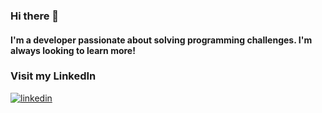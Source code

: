 ### Hi there 👋 
#### I'm a developer passionate about solving programming challenges. I'm always looking to learn more!


### Visit my LinkedIn
[![linkedin](https://img.shields.io/badge/linkedin-0A66C2?style=for-the-badge&logo=linkedin&logoColor=white)](https://www.linkedin.com/in/victor-barros-b71408229/)
